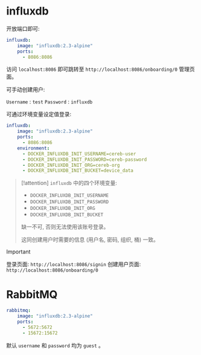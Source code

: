 # influxdb

开放端口即可:

```yml
influxdb:
    image: "influxdb:2.3-alpine"
    ports:
      - 8086:8086
```

访问 `localhost:8086` 即可跳转至 `http://localhost:8086/onboarding/0` 管理页面。

可手动创建用户:

`Username` : `test`
`Password` : `influxdb`

可通过环境变量设定值登录:

```yml
influxdb:
    image: "influxdb:2.3-alpine"
    ports:
      - 8086:8086
    environment:
      - DOCKER_INFLUXDB_INIT_USERNAME=cereb-user
      - DOCKER_INFLUXDB_INIT_PASSWORD=cereb-password
      - DOCKER_INFLUXDB_INIT_ORG=cereb-org
      - DOCKER_INFLUXDB_INIT_BUCKET=device_data
```

> [!attention]
> `influxdb` 中的四个环境变量:
> - `DOCKER_INFLUXDB_INIT_USERNAME`
> - `DOCKER_INFLUXDB_INIT_PASSWORD`
> - `DOCKER_INFLUXDB_INIT_ORG`
> - `DOCKER_INFLUXDB_INIT_BUCKET`
>
> 缺一不可, 否则无法使用该账号登录。 
> 
> 这同创建用户时需要的信息 (用户名, 密码, 组织, 桶) 一致。

> [!important]
> 登录页面: `http://localhost:8086/signin`
> 创建用户页面: `http://localhost:8086/onboarding/0`

# RabbitMQ

```yml
rabbitmq:
    image: "influxdb:2.3-alpine"
    ports:
      - 5672:5672
      - 15672:15672
```

默认 `username` 和 `password` 均为 `guest` 。